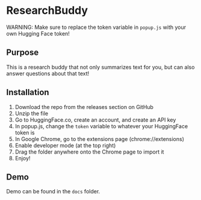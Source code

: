 # ResearchBuddy

WARNING: Make sure to replace the token variable in `popup.js` with your own Hugging Face token!

## Purpose
This is a research buddy that not only summarizes text for you, but can also answer questions about that text!

## Installation
1. Download the repo from the releases section on GitHub
2. Unzip the file
3. Go to HuggingFace.co, create an account, and create an API key
4. In popup.js, change the `token` variable to whatever your HuggingFace token is
5. In Google Chrome, go to the extensions page (chrome://extensions)
6. Enable developer mode (at the top right)
7. Drag the folder anywhere onto the Chrome page to import it
8. Enjoy!

## Demo

Demo can be found in the `docs` folder.